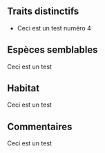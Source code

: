 
<!--

1-https://www.inaturalist.org/observations/249712515
2-https://www.inaturalist.org/observations/249712515


-->

## Traits distinctifs

- Ceci est un test numéro 4

## Espèces semblables

Ceci est un test

## Habitat

Ceci est un test

## Commentaires

Ceci est un test


